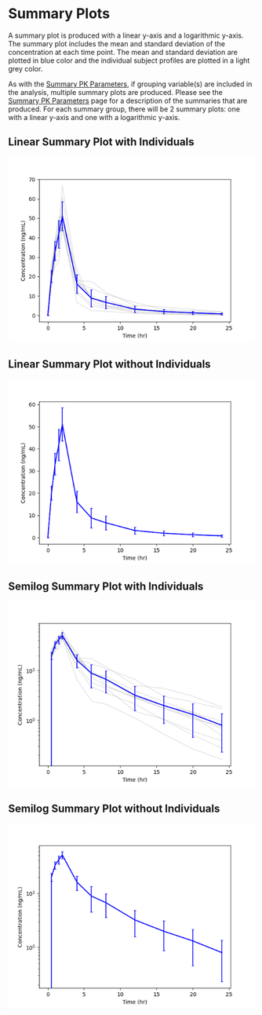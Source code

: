 # Summary Plots
A summary plot is produced with a linear y-axis and a logarithmic y-axis. The summary plot includes the mean and standard deviation of the concentration at each time point. The mean and standard deviation are plotted in blue color and the individual subject profiles are plotted in a light grey color.

As with the [Summary PK Parameters](./results-summary), if grouping variable(s) are included in the analysis, multiple summary plots are produced. Please see the [Summary PK Parameters](./results-summary) page for a description of the summaries that are produced. For each summary group, there will be 2 summary plots: one with a linear y-axis and one with a logarithmic y-axis.

## Linear Summary Plot with Individuals
![Linear Summary Individuals](./images/summary-ind-linear.png)

## Linear Summary Plot without Individuals
![Linear Summary No Individuals](./images/summary-linear.png)

## Semilog Summary Plot with Individuals
![Linear Summary Individuals](./images/summary-ind-semilog.png)

## Semilog Summary Plot without Individuals
![Linear Summary Individuals](./images/summary-semilog.png)
